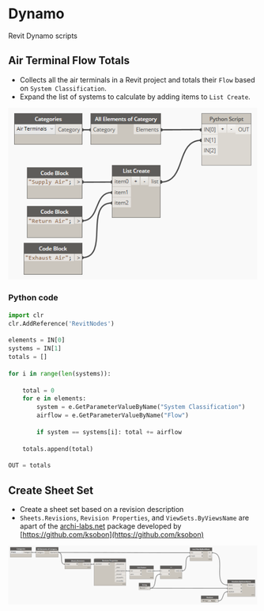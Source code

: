 # Dynamo
Revit Dynamo scripts

## Air Terminal Flow Totals

* Collects all the air terminals in a Revit project and totals their `Flow` based on `System Classification`.
* Expand the list of systems to calculate by adding items to `List Create`.

![air_terminals](air_terminal_totals.png?raw=true "air_terminals")

### Python code

```python
import clr
clr.AddReference('RevitNodes')

elements = IN[0]
systems = IN[1]
totals = []
	
for i in range(len(systems)):
	
	total = 0
	for e in elements:
		system = e.GetParameterValueByName("System Classification")
		airflow = e.GetParameterValueByName("Flow")
	
		if system == systems[i]: total += airflow
	
	totals.append(total)

OUT = totals
```

## Create Sheet Set

* Create a sheet set based on a revision description
* `Sheets.Revisions`, `Revision Properties`, and `ViewSets.ByViewsName` are apart of the [archi-labs.net](https://archi-lab.net/) package developed by [https://github.com/ksobon](https://github.com/ksobon)

![create_sheet_set](create_sheet_set.png?raw=true "create_sheet_set")
